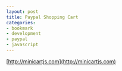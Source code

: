 ```yaml
---
layout: post
title: Paypal Shopping Cart
categories:
- bookmark
- development
- paypal
- javascript
---
```


[http://minicartjs.com](http://minicartjs.com)